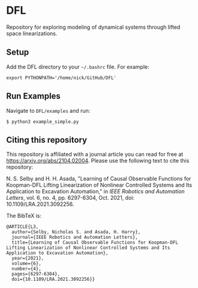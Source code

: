 # DFL
Repository for exploring modeling of dynamical systems through lifted space linearizations.

## Setup
Add the DFL directory to your `~/.bashrc` file. For example:
```
export PYTHONPATH='/home/nick/GitHub/DFL'
```

## Run Examples
Navigate to `DFL/examples` and run:
```
$ python3 example_simple.py
```

## Citing this repository
This repository is affiliated with a journal article you can read for free at https://arxiv.org/abs/2104.02004. Please use the following text to cite this repository:

N. S. Selby and H. H. Asada, "Learning of Causal Observable Functions for Koopman-DFL Lifting Linearization of Nonlinear Controlled Systems and Its Application to Excavation Automation," in _IEEE Robotics and Automation Letters_, vol. 6, no. 4, pp. 6297-6304, Oct. 2021, doi: 10.1109/LRA.2021.3092256.

The BibTeX is:
```
@ARTICLE{L3,
  author={Selby, Nicholas S. and Asada, H. Harry},
  journal={IEEE Robotics and Automation Letters},
  title={Learning of Causal Observable Functions for Koopman-DFL Lifting Linearization of Nonlinear Controlled Systems and Its Application to Excavation Automation},
  year={2021},
  volume={6},
  number={4},
  pages={6297-6304},
  doi={10.1109/LRA.2021.3092256}}
```
